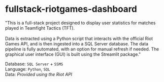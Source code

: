 # fullstack-riotgames-dashboard

"This is a full-stack project designed to display user statistics for matches played in Teamfight Tactics (TFT).<br />
<br />
Data is extracted using a Python script that interacts with the official Riot Games API, and is then ingested into a SQL Server database.
The data pipeline is fully automated, with an option for manual refresh if needed.
The graphical user interface (GUI) is built using the Streamlit package."

Database: `SQL Server` + `SSMS` <br />
Language: `Python`, `SQL` <br />
Data: _Provided using the Riot API_

